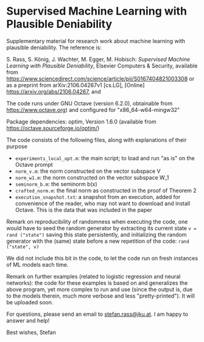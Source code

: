 # Supervised Machine Learning with Plausible Deniability
Supplementary material for research work about machine learning with plausible deniability. The reference is:

S. Rass, S. König, J. Wachter, M. Egger, M. Hobisch: *Supervised Machine Learning with Plausible Deniability*, Elsevier Computers & Security, available from https://www.sciencedirect.com/science/article/pii/S0167404821003308 or as a preprint from arXiv:2106.04267v1 [cs.LG], [Online] https://arxiv.org/abs/2106.04267, and 

The code runs under GNU Octave (version 6.2.0), obtainable from https://www.octave.org)
and configured for "x86_64-w64-mingw32"

Package dependencies:
optim, Version 1.6.0 (available from https://octave.sourceforge.io/optim/)

The code consists of the following files, along with explanations of their purpose
- `experiments_local_opt.m`: the main script; to load and run "as is" on the Octave prompt
- `norm_v.m`:								  the norm constructed on the vector subspace V
- `norm_w1.m`:								  the norm constructed on the vector subspace W_1
- `seminorm_b.m`:							the seminorm b(x)
- `crafted_norm.m`:						the final norm as constructed in the proof of Theorem 2
- `execution_snapshot.txt`:	  a snapshot from an execution, added for convenience of the 
										      reader, who may not want to download and install Octave. This
										      is the data that was included in the paper
										
Remark on reproducibility of randomness when executing the code, one would have to seed the random
generator by extracting its current state `v = rand ("state")` saving this state persistently, and initializing the random generator with the (same) state before
a new repetition of the code: `rand ("state", v)`

We did not include this bit in the code, to let the code run on fresh instances of ML models each time.

Remark on further examples (related to logistic regression and neural networks): the code for
these examples is based on and generalizes the above program, yet more complex to run and use (since the output
is, due to the models therein, much more verbose and less "pretty-printed"). It will be uploaded soon.

For questions, please send an email to stefan.rass@jku.at. I am happy to answer and help!

Best wishes,
Stefan

